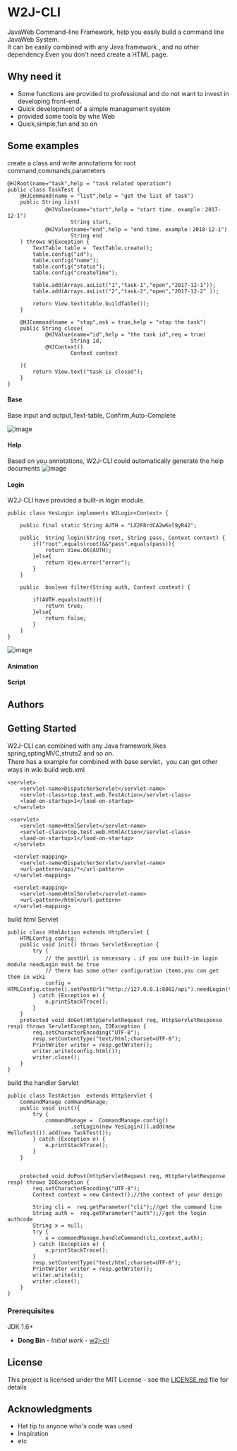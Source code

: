# W2J-CLI

JavaWeb Command-line Framework, help you easily build a command line JavaWeb System.  
It can be easily combined with any Java framework , and no other dependency.Even you don't need create a HTML page.



## Why need it
- Some functions are provided to professional and do not want to invest in developing front-end.
- Quick development of a simple management system
-  provided some tools by whe Web
- Quick,simple,fun and so on





## Some examples
create a class and write annotations for root command,commands,parameters

```
@HJRoot(name="task",help = "task related operation")
public class TaskTest {
    @HJCommand(name = "list",help = "get the list of task")
    public String list(
            @HJValue(name="start",help = "start time. example：2017-12-1")
                    String start,
            @HJValue(name="end",help = "end time. example：2018-12-1")
                    String end
    ) throws WjException {
        TextTable table =  TextTable.create();
        table.config("id");
        table.config("name");
        table.config("status");
        table.config("createTime");

        table.add(Arrays.asList("1","task-1","open","2017-12-1"));
        table.add(Arrays.asList("2","task-2","open","2017-12-2" ));

        return View.text(table.buildTable());
    }

    @HJCommand(name = "stop",ask = true,help = "stop the task")
    public String close(
            @HJValue(name="id",help = "the task id",req = true)
                    String id,
            @HJContext()
                    Context context

    ){
        return View.text("task is closed");
    }
}
```
#### Base
Base input and output,Text-table, Confirm,Auto-Complete

![image](https://raw.githubusercontent.com/wiki/frost373/w2j-cli/img/base.gif)


#### Help
Based on you annotations, W2J-CLI could automatically generate the help documents
![image](https://raw.githubusercontent.com/wiki/frost373/w2j-cli/img/help.gif)


#### Login
 W2J-CLI have provided a built-in login module.

```
public class YesLogin implements WJLogin<Context> {

    public final static String AUTH = "LX2F8rdCA2wKel9yR42";

    public  String login(String root, String pass, Context context) {
        if("root".equals(root)&&"pass".equals(pass)){
            return View.OK(AUTH);
        }else{
            return View.error("error");
        }
    }

    public  boolean filter(String auth, Context context) {

        if(AUTH.equals(auth)){
            return true;
        }else{
            return false;
        }
    }
}
```
![image](https://raw.githubusercontent.com/wiki/frost373/w2j-cli/img/login.gif)

#### Animation


#### Script








## Authors

## Getting Started

W2J-CLI can combined with any Java framework,likes spring,sptingMVC,struts2 and so on.   
There has a example for combined with base servlet，you can get other ways in wiki 
build web.xml   
```
<servlet>
    <servlet-name>DispatcherServlet</servlet-name>
    <servlet-class>top.test.web.TestAction</servlet-class>
    <load-on-startup>1</load-on-startup>
  </servlet>

 <servlet>
    <servlet-name>HtmlServlet</servlet-name>
    <servlet-class>top.test.web.HtmlAction</servlet-class>
    <load-on-startup>1</load-on-startup>
  </servlet>
 
  <servlet-mapping>
    <servlet-name>DispatcherServlet</servlet-name>
    <url-pattern>/api/*</url-pattern>
  </servlet-mapping>

  <servlet-mapping>
    <servlet-name>HtmlServlet</servlet-name>
    <url-pattern>/html</url-pattern>
  </servlet-mapping>
```

build html Servlet   
```
public class HtmlAction extends HttpServlet {
    HTMLConfig config;
    public void init() throws ServletException {
        try {
            // the postUrl is necessary ，if you use built-in login module needLogin must be true
            // there has some other configuration items,you can get them in wiki
            config =  HTMLConfig.cteate().setPostUrl("http://127.0.0.1:8082/api").needLogin(true).build();
        } catch (Exception e) {
            e.printStackTrace();
        }
    }
    protected void doGet(HttpServletRequest req, HttpServletResponse resp) throws ServletException, IOException {
        req.setCharacterEncoding("UTF-8");
        resp.setContentType("text/html;charset=UTF-8");
        PrintWriter writer = resp.getWriter();
        writer.write(config.html());
        writer.close();
    }
}
```
build the handler Servlet   
```
public class TestAction  extends HttpServlet {
    CommandManage commandManage;
    public void init(){
        try {
            commandManage =  CommandManage.config()
                    .setLogin(new YesLogin()).add(new HelloTest()).add(new TaskTest());
        } catch (Exception e) {
            e.printStackTrace();
        }
    }


    protected void doPost(HttpServletRequest req, HttpServletResponse resp) throws IOException {
        req.setCharacterEncoding("UTF-8");
        Context context = new Context();//the context of your design
        
        String cli =  req.getParameter("cli");//get the command line
        String auth =  req.getParameter("auth");//get the login authcode
        String x = null;
        try {
            x = commandManage.handleCommand(cli,context,auth);
        } catch (Exception e) {
            e.printStackTrace();
        }
        resp.setContentType("text/html;charset=UTF-8");
        PrintWriter writer = resp.getWriter();
        writer.write(x);
        writer.close();
    }
}
```

### Prerequisites

JDK 1.6+ 

* **Dong Bin** - *Initial work* - [w2j-cli](http://thinkin.top)

## License

This project is licensed under the MIT License - see the [LICENSE.md](LICENSE.md) file for details

## Acknowledgments

* Hat tip to anyone who's code was used
* Inspiration
* etc
